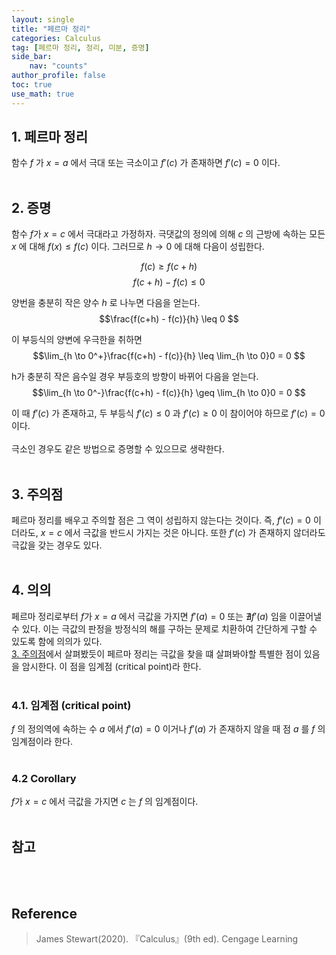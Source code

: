 ```yaml
---
layout: single
title: "페르마 정리"
categories: Calculus
tag: [페르마 정리, 정리, 미분, 증명]
side_bar:
    nav: "counts"
author_profile: false
toc: true
use_math: true
---
```


## 1. 페르마 정리
함수 $f$ 가 $x=a$ 에서 극대 또는 극소이고 $f'(c)$ 가 존재하면 $f'(c)=0$ 이다.
<br/><br/>

## 2. 증명
함수 $f$가 $x=c$ 에서 극대라고 가정하자. 극댓값의 정의에 의해 $c$ 의 근방에 속하는 모든 $x$ 에 대해 $f(x) \leq f(c)$ 이다. 그러므로 $h\to0$ 에 대해 다음이 성립한다.  

$$f(c) \geq f(c+h)$$
$$f(c+h) - f(c) \leq 0 $$

양번을 충분히 작은 양수 $h$ 로 나누면 다음을 얻는다. 
$$\frac{f(c+h) - f(c)}{h} \leq 0 $$

이 부등식의 양변에 우극한을 취하면
$$\lim_{h \to 0^+}\frac{f(c+h) - f(c)}{h} \leq \lim_{h \to 0}0 = 0 $$

h가 충분히 작은 음수일 경우 부등호의 방향이 바뀌어 다음을 얻는다.
$$\lim_{h \to 0^-}\frac{f(c+h) - f(c)}{h} \geq \lim_{h \to 0}0 = 0 $$

이 때 $f'(c)$ 가 존재하고, 두 부등식 $f'(c) \leq 0$ 과 $f'(c) \geq 0$ 이 참이어야 하므로 $f'(c) = 0$ 이다.
<br/><br/>
극소인 경우도 같은 방법으로 증명할 수 있으므로 생략한다.
<br/><br/>

## 3. 주의점

페르마 정리를 배우고 주의할 점은 그 역이 성립하지 않는다는 것이다. 즉, $f'(c)=0$ 이더라도, $x=c$ 에서 극값을 반드시 가지는 것은 아니다. 또한 $f'(c)$ 가 존재하지 않더라도 극값을 갖는 경우도 있다. 
<br/><br/>

## 4. 의의
페르마 정리로부터 $f$가 $x=a$ 에서 극값을 가지면 $f'(a)=0$ 또는 $\nexists f'(a)$ 임을 이끌어낼 수 있다. 이는 극값의 판정을 방정식의 해를 구하는 문제로 치환하여 간단하게 구할 수 있도록 함에 의의가 있다.<br/>
[3. 주의점](#3-주의점)에서 살펴봤듯이 페르마 정리는 극값을 찾을 떄 살펴봐야할 특별한 점이 있음을 암시한다. 이 점을 임계점 (critical point)라 한다.
<br/><br/>
### 4.1. 임계점 (critical point)
$f$ 의 정의역에 속하는 수 $a$ 에서 $f'(a)=0$ 이거나 $f'(a)$ 가 존재하지 않을 때 점 $a$ 를 $f$ 의 임계점이라 한다.
<br/><br/>

### 4.2 Corollary
$f$가 $x=c$ 에서 극값을 가지면 $c$ 는 $f$ 의 임계점이다.
<br/><br/>

## 참고

<br/><br/>

## Reference
>James Stewart(2020). 『Calculus』(9th ed). Cengage Learning 

